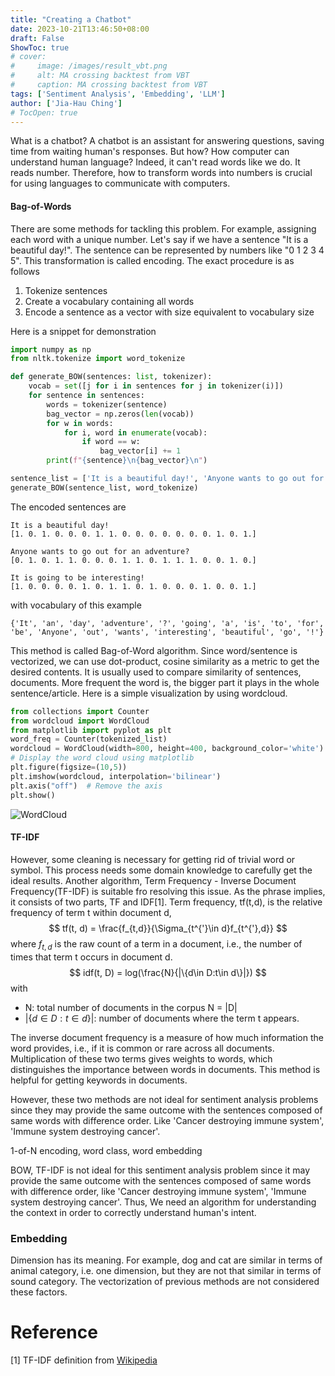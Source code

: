 ```yaml
---
title: "Creating a Chatbot"
date: 2023-10-21T13:46:50+08:00
draft: False
ShowToc: true
# cover:
#     image: /images/result_vbt.png
#     alt: MA crossing backtest from VBT
#     caption: MA crossing backtest from VBT
tags: ['Sentiment Analysis', 'Embedding', 'LLM']
author: ['Jia-Hau Ching']
# TocOpen: true
---
```


What is a chatbot? A chatbot is an assistant for answering questions, saving time from waiting human's responses. But how? How computer can understand human language? Indeed, it can't read words like we do. It reads number.
Therefore, how to transform words into numbers is crucial for using languages to communicate with computers.
#### Bag-of-Words
There are some methods for tackling this problem. For example, assigning each word with a unique number. Let's say if we have a sentence "It is a beautiful day!". The sentence can be represented by numbers like "0 1 2 3 4 5". This transformation is called encoding. The exact procedure is as follows
1. Tokenize sentences
2. Create a vocabulary containing all words
3. Encode a sentence as a vector with size equivalent to vocabulary size

Here is a snippet for demonstration
```python
import numpy as np
from nltk.tokenize import word_tokenize

def generate_BOW(sentences: list, tokenizer):
    vocab = set([j for i in sentences for j in tokenizer(i)])
    for sentence in sentences:
        words = tokenizer(sentence)
        bag_vector = np.zeros(len(vocab))
        for w in words:
            for i, word in enumerate(vocab):
                if word == w:
                    bag_vector[i] += 1
        print(f"{sentence}\n{bag_vector}\n")

sentence_list = ['It is a beautiful day!', 'Anyone wants to go out for an adventure?', 'It is going to be interesting!']
generate_BOW(sentence_list, word_tokenize)
```
The encoded sentences are
```
It is a beautiful day!
[1. 0. 1. 0. 0. 0. 1. 1. 0. 0. 0. 0. 0. 0. 0. 1. 0. 1.]

Anyone wants to go out for an adventure?
[0. 1. 0. 1. 1. 0. 0. 0. 1. 1. 0. 1. 1. 1. 0. 0. 1. 0.]

It is going to be interesting!
[1. 0. 0. 0. 0. 1. 0. 1. 1. 0. 1. 0. 0. 0. 1. 0. 0. 1.]
```
with vocabulary of this example
```
{'It', 'an', 'day', 'adventure', '?', 'going', 'a', 'is', 'to', 'for', 'be', 'Anyone', 'out', 'wants', 'interesting', 'beautiful', 'go', '!'}
```

This method is called Bag-of-Word algorithm. Since word/sentence is vectorized, we can use dot-product, cosine similarity as a metric to get the desired contents. It is usually used to compare similarity of sentences, documents. More frequent the word is, the bigger part it plays in the whole sentence/article. Here is a simple visualization by using wordcloud.
```python
from collections import Counter
from wordcloud import WordCloud
from matplotlib import pyplot as plt
word_freq = Counter(tokenized_list)
wordcloud = WordCloud(width=800, height=400, background_color='white').generate_from_frequencies(word_freq)
# Display the word cloud using matplotlib
plt.figure(figsize=(10,5))
plt.imshow(wordcloud, interpolation='bilinear')
plt.axis("off")  # Remove the axis
plt.show()   
```
![WordCloud](/images/wordcloud.png)

#### TF-IDF
However, some cleaning is necessary for getting rid of trivial word or symbol. This process needs some domain knowledge to carefully get the ideal results. Another algorithm, Term Frequency - Inverse Document Frequency(TF-IDF) is suitable fro resolving this issue. As the phrase implies, it consists of two parts, TF and IDF[1]. Term frequency, tf(t,d), is the relative frequency of term t within document d,
$$
tf(t, d) = \frac{f_{t,d}}{\Sigma_{t^{'}\in d}f_{t^{'},d}}
$$
where $f_{t,d}$ is the raw count of a term in a document, i.e., the number of times that term t occurs in document d.
$$
idf(t, D) = log(\frac{N}{|\{d\in D:t\in d\}|})
$$
with
- N: total number of documents in the corpus N = |D|
- $|\{d\in D:t\in d\}|$: number of documents where the term t appears.

The inverse document frequency is a measure of how much information the word provides, i.e., if it is common or rare across all documents.
Multiplication of these two terms gives weights to words, which distinguishes the importance between words in documents. This method is helpful for getting keywords in documents.

However, these two methods are not ideal for sentiment analysis problems since they may provide the same outcome with the sentences composed of same words with difference order.
Like 'Cancer destroying immune system', 'Immune system destroying cancer'. 

1-of-N encoding, word class, word embedding

BOW, TF-IDF is not ideal for this sentiment analysis problem since it may provide the same outcome with the sentences composed of same words with difference order, like 'Cancer destroying immune system', 'Immune system destroying cancer'. Thus, We need an algorithm for understanding the context in order to correctly understand human's intent.

### Embedding
Dimension has its meaning. For example, dog and cat are similar in terms of animal category, i.e. one dimension, but they are not that similar in terms of sound category. The vectorization of previous methods are not considered these factors. 

# Reference
[1] TF-IDF definition from [Wikipedia](https://en.wikipedia.org/wiki/Tf%E2%80%93idf)